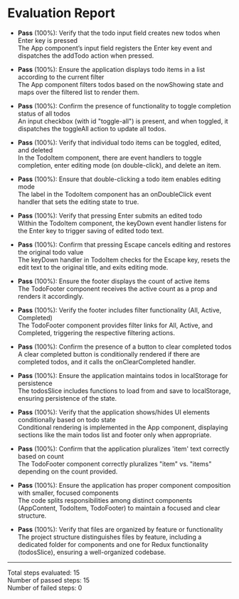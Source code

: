 # Evaluation Report

- **Pass** (100%): Verify that the todo input field creates new todos when Enter key is pressed  
  The App component’s input field registers the Enter key event and dispatches the addTodo action when pressed.

- **Pass** (100%): Ensure the application displays todo items in a list according to the current filter  
  The App component filters todos based on the nowShowing state and maps over the filtered list to render them.

- **Pass** (100%): Confirm the presence of functionality to toggle completion status of all todos  
  An input checkbox (with id "toggle-all") is present, and when toggled, it dispatches the toggleAll action to update all todos.

- **Pass** (100%): Verify that individual todo items can be toggled, edited, and deleted  
  In the TodoItem component, there are event handlers to toggle completion, enter editing mode (on double-click), and delete an item.

- **Pass** (100%): Ensure that double-clicking a todo item enables editing mode  
  The label in the TodoItem component has an onDoubleClick event handler that sets the editing state to true.

- **Pass** (100%): Verify that pressing Enter submits an edited todo  
  Within the TodoItem component, the keyDown event handler listens for the Enter key to trigger saving of edited todo text.

- **Pass** (100%): Confirm that pressing Escape cancels editing and restores the original todo value  
  The keyDown handler in TodoItem checks for the Escape key, resets the edit text to the original title, and exits editing mode.

- **Pass** (100%): Ensure the footer displays the count of active items  
  The TodoFooter component receives the active count as a prop and renders it accordingly.

- **Pass** (100%): Verify the footer includes filter functionality (All, Active, Completed)  
  The TodoFooter component provides filter links for All, Active, and Completed, triggering the respective filtering actions.

- **Pass** (100%): Confirm the presence of a button to clear completed todos  
  A clear completed button is conditionally rendered if there are completed todos, and it calls the onClearCompleted handler.

- **Pass** (100%): Ensure the application maintains todos in localStorage for persistence  
  The todosSlice includes functions to load from and save to localStorage, ensuring persistence of the state.

- **Pass** (100%): Verify that the application shows/hides UI elements conditionally based on todo state  
  Conditional rendering is implemented in the App component, displaying sections like the main todos list and footer only when appropriate.

- **Pass** (100%): Confirm that the application pluralizes 'item' text correctly based on count  
  The TodoFooter component correctly pluralizes "item" vs. "items" depending on the count provided.

- **Pass** (100%): Ensure the application has proper component composition with smaller, focused components  
  The code splits responsibilities among distinct components (AppContent, TodoItem, TodoFooter) to maintain a focused and clear structure.

- **Pass** (100%): Verify that files are organized by feature or functionality  
  The project structure distinguishes files by feature, including a dedicated folder for components and one for Redux functionality (todosSlice), ensuring a well-organized codebase.

---

Total steps evaluated: 15  
Number of passed steps: 15  
Number of failed steps: 0